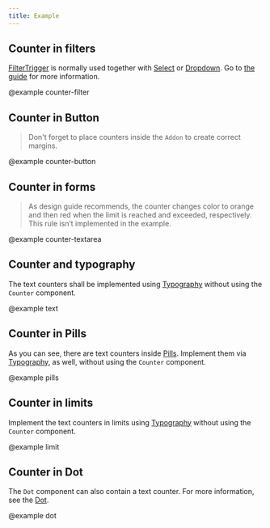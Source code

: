 ```yaml
---
title: Example
---
```


## Counter in filters
[FilterTrigger](/components/filter-trigger/) is normally used together with [Select](/components/select/) or [Dropdown](/components/dropdown/). Go to [the guide](/components/filter-trigger/) for more information.

@example counter-filter

## Counter in Button

> Don't forget to place counters inside the `Addon` to create correct margins.

@example counter-button

## Counter in forms

> As design guide recommends, the counter changes color to orange and then red when the limit is reached and exceeded, respectively. This rule isn’t implemented in the example.

@example counter-textarea

## Counter and typography

The text counters shall be implemented using [Typography](/style/typography) without using the `Counter` component.

@example text

## Counter in Pills

As you can see, there are text counters inside [Pills](/components/pills/). Implement them via [Typography](/style/typography), as well, without using the `Counter` component.

@example pills

## Counter in limits

Implement the text counters in limits using [Typography](/style/typography) without using the `Counter` component.

@example limit

## Counter in Dot

The `Dot` component can also contain a text counter. For more information, see the [Dot](/components/dot/).

@example dot
